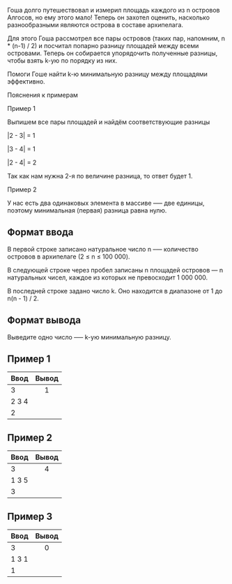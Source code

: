  Гоша долго путешествовал и измерил площадь каждого из n островов Алгосов, но ему этого мало! Теперь он захотел оценить, насколько разнообразными являются острова в составе архипелага.

Для этого Гоша рассмотрел все пары островов (таких пар, напомним, n * (n-1) / 2) и посчитал попарно разницу площадей между всеми островами. Теперь он собирается упорядочить полученные разницы, чтобы взять k-ую по порядку из них.

Помоги Гоше найти k-ю минимальную разницу между площадями эффективно.

Пояснения к примерам

Пример 1

Выпишем все пары площадей и найдём соответствующие разницы

|2 - 3| = 1

|3 - 4| = 1

|2 - 4| = 2

Так как нам нужна 2-я по величине разница, то ответ будет 1.

Пример 2

У нас есть два одинаковых элемента в массиве —– две единицы, поэтому минимальная (первая) разница равна нулю.

## Формат ввода
В первой строке записано натуральное число n –— количество островов в архипелаге (2 ≤ n ≤ 100 000).

В следующей строке через пробел записаны n площадей островов — n натуральных чисел, каждое из которых не превосходит 1 000 000.

В последней строке задано число k. Оно находится в диапазоне от 1 до n(n - 1) / 2.

## Формат вывода
Выведите одно число –— k-ую минимальную разницу.

## Пример 1
| Ввод          | Вывод                      | 
| ------------- |:--------------------------:|
| 3             | 1                          |
| 2 3 4         |                            |
| 2             |                            |


## Пример 2
| Ввод          | Вывод                      | 
| ------------- |:--------------------------:|
| 3             | 4                          |
| 1 3 5         |                            |
| 3             |                            |


## Пример 3
| Ввод          | Вывод                      | 
| ------------- |:--------------------------:|
| 3             | 0                          |
| 1 3 1         |                            |
| 1             |                            |

